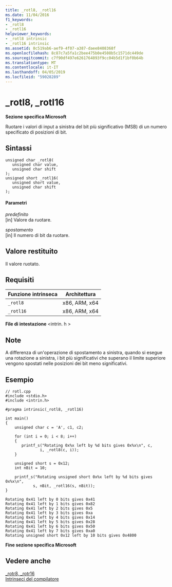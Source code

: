 ```yaml
---
title: _rotl8, _rotl16
ms.date: 11/04/2016
f1_keywords:
- _rotl8
- _rotl16
helpviewer_keywords:
- _rotl8 intrinsic
- _rotl16 intrinsic
ms.assetid: 8c519ab6-aef9-4f07-a387-daee8408368f
ms.openlocfilehash: 8c87c7a5fa1c2bee475b0e4508b5c1571dc449de
ms.sourcegitcommit: c7f90df497e6261764893f9cc04b5d1f1bf0b64b
ms.translationtype: MT
ms.contentlocale: it-IT
ms.lasthandoff: 04/05/2019
ms.locfileid: "59028289"
---
```

# <a name="rotl8-rotl16"></a>_rotl8, _rotl16

**Sezione specifica Microsoft**

Ruotare i valori di input a sinistra del bit più significativo (MSB) di un numero specificato di posizioni di bit.

## <a name="syntax"></a>Sintassi

```
unsigned char _rotl8(
   unsigned char value,
   unsigned char shift
);
unsigned short _rotl16(
   unsigned short value,
   unsigned char shift
);
```

#### <a name="parameters"></a>Parametri

*predefinito*<br/>
[in] Valore da ruotare.

*spostamento*<br/>
[in] Il numero di bit da ruotare.

## <a name="return-value"></a>Valore restituito

Il valore ruotato.

## <a name="requirements"></a>Requisiti

|Funzione intrinseca|Architettura|
|---------------|------------------|
|`_rotl8`|x86, ARM, x64|
|`_rotl16`|x86, ARM, x64|

**File di intestazione** \<intrin. h >

## <a name="remarks"></a>Note

A differenza di un'operazione di spostamento a sinistra, quando si esegue una rotazione a sinistra, i bit più significativi che superano il limite superiore vengono spostati nelle posizioni dei bit meno significativi.

## <a name="example"></a>Esempio

```
// rotl.cpp
#include <stdio.h>
#include <intrin.h>

#pragma intrinsic(_rotl8, _rotl16)

int main()
{
    unsigned char c = 'A', c1, c2;

    for (int i = 0; i < 8; i++)
    {
       printf_s("Rotating 0x%x left by %d bits gives 0x%x\n", c,
               i, _rotl8(c, i));
    }

    unsigned short s = 0x12;
    int nBit = 10;

    printf_s("Rotating unsigned short 0x%x left by %d bits gives 0x%x\n",
            s, nBit, _rotl16(s, nBit));
}
```

```Output
Rotating 0x41 left by 0 bits gives 0x41
Rotating 0x41 left by 1 bits gives 0x82
Rotating 0x41 left by 2 bits gives 0x5
Rotating 0x41 left by 3 bits gives 0xa
Rotating 0x41 left by 4 bits gives 0x14
Rotating 0x41 left by 5 bits gives 0x28
Rotating 0x41 left by 6 bits gives 0x50
Rotating 0x41 left by 7 bits gives 0xa0
Rotating unsigned short 0x12 left by 10 bits gives 0x4800
```

**Fine sezione specifica Microsoft**

## <a name="see-also"></a>Vedere anche

[_rotr8, _rotr16](../intrinsics/rotr8-rotr16.md)<br/>
[Intrinseci del compilatore](../intrinsics/compiler-intrinsics.md)